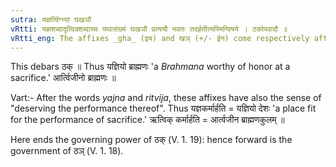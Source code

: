 ```yaml
---
sutra: यज्ञर्त्विग्भ्यां घखञौ
vRtti: यज्ञशब्दादृत्विक्शब्दाच्च यथासंख्यं घखञौ प्रत्ययौ भवतः तदर्हतीत्यस्मिन्विषये । ठकोपवादौ ॥
vRtti_eng: The affixes _gha_ (इय) and खञ् (+/- ईन) come respectively after the words _yajna_ and _ritvija_, in the sense of 'deserving that.'
---
```

This debars ठक् ॥ Thus यज्ञियो ब्राह्मणः 'a _Brahmana_ worthy of honor at a sacrifice.' आर्त्विजीनो ब्राह्मणः ॥

Vart:- After the words _yajna_ and _ritvija_, these affixes have also the sense of "deserving the performance thereof". Thus यज्ञकर्मार्हति = यज्ञियो देशः 'a place fit for the performance of sacrifice.' ऋत्विक् कर्मार्हति = आर्त्वजीन ब्राह्मणकुलम् ॥

Here ends the governing power of ठक् (V. 1. 19): hence forward is the government of ठञ् (V. 1. 18).
